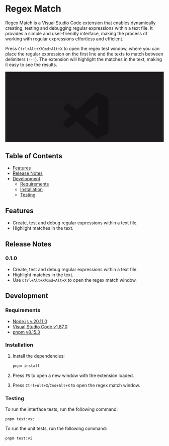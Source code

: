 # Regex Match

Regex Match is a Visual Studio Code extension that enables dynamically creating, testing and debugging regular expressions within a text file. It provides a simple and user-friendly interface, making the process of working with regular expressions effortless and efficient.

Press `Ctrl+Alt+X`/`Cmd+Alt+X` to open the regex test window, where you can place the regular expression on the first line and the texts to match between delimiters (`---`). The extension will highlight the matches in the text, making it easy to see the results.

![Regex Match](resources/regex-match.gif)

## Table of Contents

- [Features](#features)
- [Release Notes](#release-notes)
- [Development](#development)
  - [Requirements](#requirements)
  - [Installation](#installation)
  - [Testing](#testing)

## Features

- Create, test and debug regular expressions within a text file.
- Highlight matches in the text.

## Release Notes

### 0.1.0

- Create, test and debug regular expressions within a text file.
- Highlight matches in the text.
- Use `Ctrl+Alt+X`/`Cmd+Alt+X` to open the regex match window.

## Development

### Requirements

- [Node.js v.20.11.0](https://nodejs.org/)
- [Visual Studio Code v1.87.0](https://code.visualstudio.com/)
- [pnpm v8.15.3](https://pnpm.io/)

### Installation

1. Install the dependencies:

   ```bash
   pnpm install
   ```

2. Press `F5` to open a new window with the extension loaded.
3. Press `Ctrl+Alt+X`/`Cmd+Alt+X` to open the regex match window.

### Testing

To run the interface tests, run the following command:

```
pnpm test:vsc
```

To run the unit tests, run the following command:

```
pnpm test:vi
```
